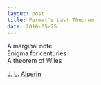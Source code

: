 ```yaml
---
layout: post
title: Fermat's Last Theorem
date: 2016-05-25
---
```


A marginal note  
Enigma for centuries   
A theorem of Wiles  

[J. L. Alperin][1]

[1]:http://www.math.uchicago.edu/%7Ealperin/haiku.html

